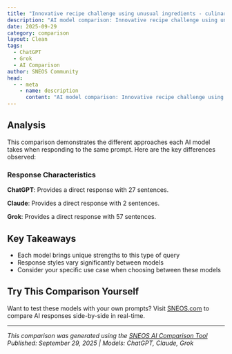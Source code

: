 ```yaml
---
title: "Innovative recipe challenge using unusual ingredients - culinary creativity test"
description: "AI model comparison: Innovative recipe challenge using unusual ingredients - culinary creativity test..."
date: 2025-09-29
category: comparison
layout: Clean
tags:
  - ChatGPT
  - Grok
  - AI Comparison
author: SNEOS Community
head:
  - - meta
    - name: description
      content: "AI model comparison: Innovative recipe challenge using unusual ingredients - culinary creativity test..."
---
```


<ChatComparison
  title="Innovative recipe challenge using unusual ingredients - culinary creativity test"
  prompt="Innovative recipe challenge using unusual ingredients - culinary creativity test"
  :responses='{
    "ChatGPT": "Certainly! Here\u0027s an innovative recipe challenge that uses some unusual ingredients to spark culinary creativity:\n\n**Challenge: Tropical Umami Surf \u0026 Turf Tacos**\n\n### Ingredients (Unusual choices)\n- **Meat:** Alligator tail meat (or if unavailable, substitute with frog legs)\n- **Seafood:** Sea urchin roe\n- **Fruit:** Jackfruit (young, unripe)\n- **Vegetable:** Purple sweet potato\n- **Herbs/Spices:** Kaffir lime leaves, sumac powder\n- **Other:** Black garlic, fermented chili paste (e.g., gochujang or sambal)\n\n### Objective:\nCreate a vibrant surf \u0026 turf taco that balances the gamey meatiness of alligator, the creamy ocean flavor of sea urchin, the tropical mildness of jackfruit, and the earthiness of purple sweet potato, enhanced with exotic seasonings. Focus on texture contrast and layered umami flavors.\n\n---\n\n### Suggested Approach:\n\n**1. Preparation of Ingredients:**\n\n- **Alligator tail meat:** Marinate in black garlic paste, sumac powder, salt, and lime juice. Grill or pan-sear until tender.\n- **Jackfruit \u201Cpulled pork\u201D:** Use young green jackfruit, drain and shred. Saut\u00E9 with fermented chili paste, kaffir lime leaves, and a splash of coconut milk for creaminess.\n- **Purple sweet potato:** Boil and mash, then season with salt and a touch of lime zest for brightness.\n- **Sea urchin roe:** Use fresh or frozen straight as a creamy topping, no cooking needed.\n\n**2. Assembly:**\n\n- Warm small corn or flour tortillas.\n- Spread a thin layer of mashed purple sweet potato as the base.\n- Add a layer of jackfruit chili mixture.\n- Top with sliced grilled alligator meat.\n- Add dollops of sea urchin roe on top.\n- Garnish with fresh herbs like cilantro, thinly sliced radishes, and a squeeze of lime.\n\n**3. Serving idea:**\n\nServe with a side of pickled exotic vegetables (e.g., pickled lotus root or radish) to add crunch and acidity.\n\n---\n\n### Creativity Tips:\n- Experiment with textures by incorporating crispy elements like toasted coconut flakes or fried purple sweet potato chips.\n- Play with heat by adjusting the fermented chili paste.\n- Use kaffir lime zest in a finishing oil drizzle for fragrance.\n\n---\n\nWould you like a more detailed recipe with cooking instructions or another challenge with different unusual ingredients?",
    "Grok": "Welcome to the **Innovative Recipe Challenge: Culinary Creativity Test**! The goal of this challenge is to create a unique, delicious, and visually appealing dish using unusual ingredients that are not typically combined or used in everyday cooking. Let\u0027s push the boundaries of flavor, texture, and presentation while ensuring the recipe is approachable for home cooks.\n\n### The Unusual Ingredients\nFor this challenge, I\u0027ve selected the following unconventional ingredients (or combinations). You can source them from specialty stores, online, or forage if safe and legal in your area:\n1. **Dulse (dried seaweed)** - A salty, umami-packed red seaweed often used in coastal cuisines.\n2. **Black Garlic** - Fermented garlic with a sweet, tangy, and molasses-like flavor.\n3. **Yuca Root (Cassava)** - A starchy tuber with a nutty taste, often used in Latin American and African cuisines.\n4. **Rose Water** - A floral essence that adds a delicate, aromatic touch to dishes.\n5. **Dried Crickets (or Cricket Flour)** - A sustainable protein source with a nutty, earthy flavor, increasingly popular in modern cuisine.\n\n### The Challenge\nCreate a cohesive dish (appetizer, main course, or dessert) that incorporates at least **3 of the 5** unusual ingredients listed above. The recipe should balance flavors, highlight the unique properties of these ingredients, and include a short story or inspiration behind the dish. Bonus points for presentation ideas and pairing suggestions (like drinks or sides).\n\n### My Recipe: \u0022Umami Bloom Savory Tart with Cricket Crust\u0022\n**Category**: Appetizer or Light Main  \n**Serves**: 4  \n**Prep Time**: 30 minutes  \n**Cook Time**: 45 minutes  \n\n#### Inspiration Story\nThis dish is inspired by a walk along a rugged coastal cliff where the salty breeze carried hints of seaweed and wildflowers. I imagined a dish that captures the essence of the sea, earth, and unexpected sweetness, much like discovering hidden blooms among rocky shores. The umami from dulse and black garlic grounds the tart, while rose water adds an ethereal floral note\u2014a reminder of nature\u0027s contrasts. The cricket flour in the crust introduces a sustainable twist, reflecting the future of food in harmony with the environment.\n\n#### Ingredients\n- **For the Cricket Crust**:\n  - 1 cup all-purpose flour\n  - 1/4 cup cricket flour (or finely ground dried crickets)\n  - 1/2 tsp salt\n  - 6 tbsp cold unsalted butter, cubed\n  - 3-4 tbsp ice water\n- **For the Filling**:\n  - 1 cup yuca root (peeled, boiled, and mashed into a smooth puree)\n  - 2 tbsp dulse flakes (soaked in warm water for 10 minutes, then drained)\n  - 2 cloves black garlic, mashed into a paste\n  - 1/2 cup ricotta cheese\n  - 1 egg\n  - 1 tsp rose water\n  - Salt and pepper to taste\n  - 1 tbsp olive oil (for brushing)\n- **For Garnish**:\n  - Edible flowers (optional)\n  - A sprinkle of dulse flakes\n\n#### Instructions\n1. **Make the Cricket Crust**:\n   - In a bowl, combine all-purpose flour, cricket flour, and salt. Cut in the cold butter using a pastry cutter or fingers until it resembles coarse crumbs.\n   - Add ice water, 1 tbsp at a time, mixing until the dough comes together. Form into a disk, wrap in plastic, and chill for 15 minutes.\n   - Preheat oven to 375\u00B0F (190\u00B0C). Roll out the dough on a floured surface to fit a 9-inch tart pan. Press into the pan, trim excess, and prick the bottom with a fork. Bake blind (with pie weights or dried beans) for 10 minutes, then remove weights and bake for another 5 minutes until lightly golden. Set aside.\n2. **Prepare the Filling**:\n   - In a bowl, mix the mashed yuca root, soaked dulse flakes, black garlic paste, ricotta, egg, and rose water. Season with salt and pepper. Stir until smooth and well-combined. The yuca provides a creamy, starchy base, while dulse and black garlic add deep umami and sweetness. Rose water brings a subtle floral lift.\n3. **Assemble and Bake**:\n   - Spread the filling evenly into the pre-baked crust. Brush the top lightly with olive oil for a golden sheen.\n   - Bake for 25-30 minutes, or until the filling is set and slightly puffed.\n4. **Garnish and Serve**:\n   - Let the tart cool for 10 minutes before slicing. Garnish with a sprinkle of dulse flakes and edible flowers for a pop of color.\n   - Serve warm or at room temperature as an appetizer or light main.\n\n#### Flavor Profile\n- The crust has a nutty, slightly earthy undertone from the cricket flour, complementing the savory filling.\n- The filling balances the salty-umami punch of dulse with the sweet, tangy depth of black garlic, while yuca adds a neutral, creamy texture. Rose water cuts through with a delicate floral note, preventing the dish from feeling too heavy.\n\n#### Presentation Idea\nServe the tart on a rustic wooden board, sliced into wedges, with edible flowers scattered around for a \u0022coastal garden\u0022 vibe. Use a dark plate to make the colors pop.\n\n#### Pairing Suggestion\nPair with a crisp, chilled glass of Sauvignon Blanc to complement the savory and floral notes, or a refreshing cucumber and mint-infused water for a non-alcoholic option. A side of lightly dressed arugula salad enhances the tart\u2019s richness.\n\n### Challenge to You\nNow it\u2019s your turn! Create your own recipe using at least 3 of the unusual ingredients (dulse, black garlic, yuca root, rose water, dried crickets/cricket flour). Share:\n- The name of your dish\n- The recipe with ingredients and instructions\n- A short inspiration story\n- Optional: presentation or pairing ideas\n\nFeel free to ask for feedback on your creation or substitutions if any ingredients are hard to source. Let\u2019s celebrate culinary creativity and explore flavors beyond the ordinary! What will you cook up?"
  }'
  published-date="16:28"
/>

## Analysis

This comparison demonstrates the different approaches each AI model takes when responding to the same prompt. Here are the key differences observed:

### Response Characteristics

**ChatGPT**: Provides a direct response with 27 sentences. 

**Claude**: Provides a direct response with 2 sentences. 

**Grok**: Provides a direct response with 57 sentences. 

## Key Takeaways

- Each model brings unique strengths to this type of query
- Response styles vary significantly between models
- Consider your specific use case when choosing between these models

## Try This Comparison Yourself

Want to test these models with your own prompts? Visit [SNEOS.com](https://sneos.com) to compare AI responses side-by-side in real-time.

---

*This comparison was generated using the [SNEOS AI Comparison Tool](https://sneos.com)*
*Published: September 29, 2025 | Models: ChatGPT, Claude, Grok*
